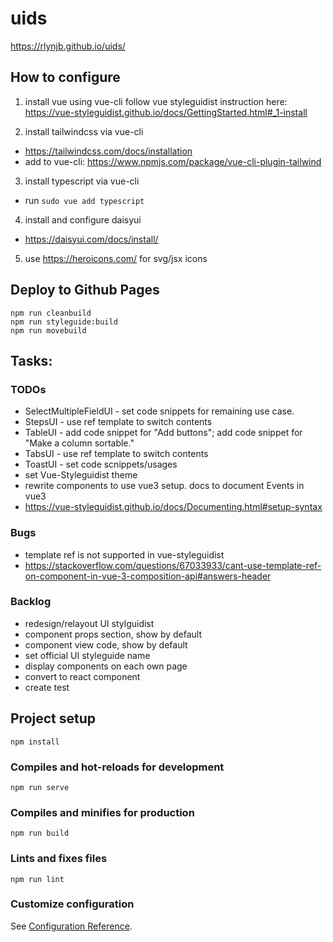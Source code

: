 # uids
https://rlynjb.github.io/uids/

## How to configure

1. install vue using vue-cli
follow vue styleguidist instruction here: https://vue-styleguidist.github.io/docs/GettingStarted.html#_1-install

2. install tailwindcss via vue-cli
- https://tailwindcss.com/docs/installation
- add to vue-cli: https://www.npmjs.com/package/vue-cli-plugin-tailwind

3. install typescript via vue-cli
- run `sudo vue add typescript`

4. install and configure daisyui
- https://daisyui.com/docs/install/

5. use https://heroicons.com/ for svg/jsx icons

## Deploy to Github Pages
```
npm run cleanbuild
npm run styleguide:build
npm run movebuild
```
## Tasks:
### TODOs
- SelectMultipleFieldUI - set code snippets for remaining use case.
- StepsUI - use ref template to switch contents
- TableUI - add code snippet for "Add buttons"; add code snippet for "Make a column sortable."
- TabsUI - use ref template to switch contents
- ToastUI - set code scnippets/usages
- set Vue-Styleguidist theme
- rewrite components to use vue3 setup. docs to document Events in vue3
- https://vue-styleguidist.github.io/docs/Documenting.html#setup-syntax

### Bugs
- template ref is not supported in vue-styleguidist
- https://stackoverflow.com/questions/67033933/cant-use-template-ref-on-component-in-vue-3-composition-api#answers-header

### Backlog
- redesign/relayout UI stylguidist
- component props section, show by default
- component view code, show by default
- set official UI styleguide name
- display components on each own page
- convert to react component
- create test


## Project setup
```
npm install
```

### Compiles and hot-reloads for development
```
npm run serve
```

### Compiles and minifies for production
```
npm run build
```

### Lints and fixes files
```
npm run lint
```

### Customize configuration
See [Configuration Reference](https://cli.vuejs.org/config/).
